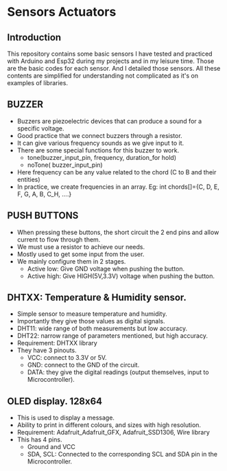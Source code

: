 # Sensors Actuators 

## Introduction
This repository contains some basic sensors I have tested and practiced with Arduino and Esp32 during my projects and in my leisure time. Those are the basic codes for each sensor. And I detailed those sensors. All these contents are simplified for understanding not complicated as it's on examples of libraries.

## BUZZER
+ Buzzers are piezoelectric devices that can produce a sound for a specific voltage. 
+ Good practice that we connect buzzers through a resistor.
+ It can give various frequency sounds as we give input to it.
+ There are some special functions for this buzzer to work.
  - tone(buzzer_input_pin, frequency, duration_for hold)
  - noTone( buzzer_input_pin)
+ Here frequency can be any value related to the chord (C to B and their entities)
+ In practice, we create frequencies in an array. Eg: int chords[]={C, D, E, F, G, A, B, C_H, ….}

## PUSH BUTTONS  
+ When pressing these buttons, the short circuit the 2 end pins and allow current to flow through them.
+ We must use a resistor to achieve our needs.
+ Mostly used to get some input from the user.
+ We mainly configure them in 2 stages.
  - Active low: Give GND voltage when pushing the button.
  - Active high: Give HIGH(5V,3.3V) voltage when pushing the button.

## DHTXX: Temperature & Humidity sensor.
+ Simple sensor to measure temperature and humidity.
+ Importantly they give those values as digital signals.
+ DHT11: wide range of both measurements but low accuracy.
+ DHT22: narrow range of parameters mentioned, but high accuracy.
+ Requirement: DHTXX library
+ They have 3 pinouts.
	- VCC: connect to 3.3V or 5V. 
	- GND: connect to the GND of the circuit. 
  - DATA: they give the digital readings (output themselves, input to Microcontroller).

## OLED display. 128x64
+ This is used to display a message.
+ Ability to print in different colours, and sizes with high resolution.
+ Requirement: Adafruit_Adafruit_GFX, Adafruit_SSD1306, Wire library
+ This has 4 pins.
	- Ground and VCC
  - SDA, SCL: Connected to the corresponding SCL and SDA pin in the Microcontroller. 

